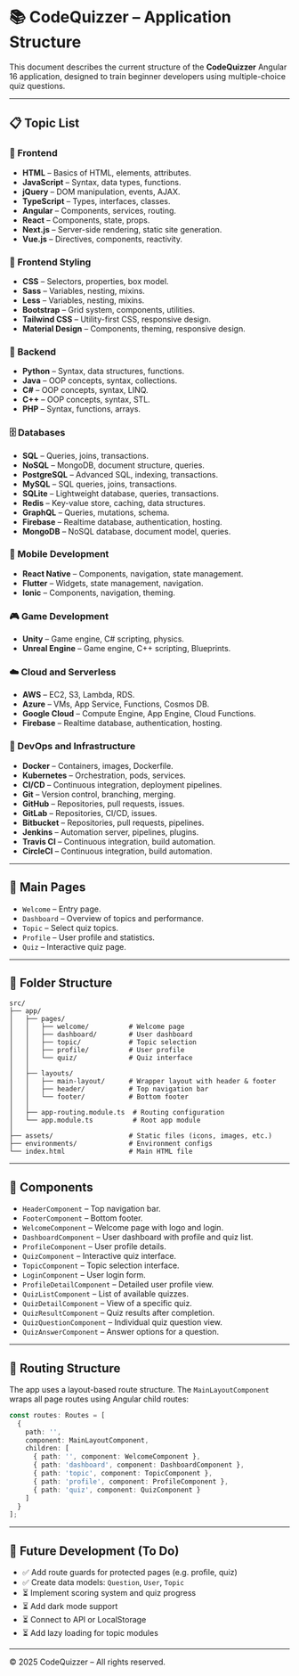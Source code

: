 # 📚 CodeQuizzer – Application Structure

This document describes the current structure of the **CodeQuizzer** Angular 16 application, designed to train beginner developers using multiple-choice quiz questions.

---

## 📋 Topic List

### 🔷 Frontend
- **HTML** – Basics of HTML, elements, attributes.
- **JavaScript** – Syntax, data types, functions.
- **jQuery** – DOM manipulation, events, AJAX.
- **TypeScript** – Types, interfaces, classes.
- **Angular** – Components, services, routing.
- **React** – Components, state, props.
- **Next.js** – Server-side rendering, static site generation.
- **Vue.js** – Directives, components, reactivity.

### 🎨 Frontend Styling
- **CSS** – Selectors, properties, box model.
- **Sass** – Variables, nesting, mixins.
- **Less** – Variables, nesting, mixins.
- **Bootstrap** – Grid system, components, utilities.
- **Tailwind CSS** – Utility-first CSS, responsive design.
- **Material Design** – Components, theming, responsive design.

### 🔧 Backend
- **Python** – Syntax, data structures, functions.
- **Java** – OOP concepts, syntax, collections.
- **C#** – OOP concepts, syntax, LINQ.
- **C++** – OOP concepts, syntax, STL.
- **PHP** – Syntax, functions, arrays.

### 🗄️ Databases
- **SQL** – Queries, joins, transactions.
- **NoSQL** – MongoDB, document structure, queries.
- **PostgreSQL** – Advanced SQL, indexing, transactions.
- **MySQL** – SQL queries, joins, transactions.
- **SQLite** – Lightweight database, queries, transactions.
- **Redis** – Key-value store, caching, data structures.
- **GraphQL** – Queries, mutations, schema.
- **Firebase** – Realtime database, authentication, hosting.
- **MongoDB** – NoSQL database, document model, queries.

### 📱 Mobile Development
- **React Native** – Components, navigation, state management.
- **Flutter** – Widgets, state management, navigation.
- **Ionic** – Components, navigation, theming.

### 🎮 Game Development
- **Unity** – Game engine, C# scripting, physics.
- **Unreal Engine** – Game engine, C++ scripting, Blueprints.

### ☁️ Cloud and Serverless
- **AWS** – EC2, S3, Lambda, RDS.
- **Azure** – VMs, App Service, Functions, Cosmos DB.
- **Google Cloud** – Compute Engine, App Engine, Cloud Functions.
- **Firebase** – Realtime database, authentication, hosting.

### 🔄 DevOps and Infrastructure
- **Docker** – Containers, images, Dockerfile.  
- **Kubernetes** – Orchestration, pods, services.
- **CI/CD** – Continuous integration, deployment pipelines.
- **Git** – Version control, branching, merging.
- **GitHub** – Repositories, pull requests, issues.
- **GitLab** – Repositories, CI/CD, issues.
- **Bitbucket** – Repositories, pull requests, pipelines.
- **Jenkins** – Automation server, pipelines, plugins.
- **Travis CI** – Continuous integration, build automation.
- **CircleCI** – Continuous integration, build automation.

---

## 📄 Main Pages

- `Welcome` – Entry page.
- `Dashboard` – Overview of topics and performance.
- `Topic` – Select quiz topics.
- `Profile` – User profile and statistics.
- `Quiz` – Interactive quiz page.

---

## 📁 Folder Structure

```text
src/
├── app/
│   ├── pages/
│   │   ├── welcome/          # Welcome page
│   │   ├── dashboard/        # User dashboard
│   │   ├── topic/            # Topic selection
│   │   ├── profile/          # User profile
│   │   └── quiz/             # Quiz interface
│   │
│   ├── layouts/
│   │   ├── main-layout/      # Wrapper layout with header & footer
│   │   ├── header/           # Top navigation bar
│   │   └── footer/           # Bottom footer
│   │
│   ├── app-routing.module.ts  # Routing configuration
│   └── app.module.ts          # Root app module
│
├── assets/                   # Static files (icons, images, etc.)
├── environments/             # Environment configs
└── index.html                # Main HTML file
```

---

## 🧩 Components

- `HeaderComponent` – Top navigation bar.
- `FooterComponent` – Bottom footer.
- `WelcomeComponent` – Welcome page with logo and login.
- `DashboardComponent` – User dashboard with profile and quiz list.
- `ProfileComponent` – User profile details.
- `QuizComponent` – Interactive quiz interface.
- `TopicComponent` – Topic selection interface.
- `LoginComponent` – User login form.
- `ProfileDetailComponent` – Detailed user profile view.
- `QuizListComponent` – List of available quizzes.
- `QuizDetailComponent` – View of a specific quiz.
- `QuizResultComponent` – Quiz results after completion.
- `QuizQuestionComponent` – Individual quiz question view.
- `QuizAnswerComponent` – Answer options for a question.

---

## 🔁 Routing Structure

The app uses a layout-based route structure. The `MainLayoutComponent` wraps all page routes using Angular child routes:

```ts
const routes: Routes = [
  {
    path: '',
    component: MainLayoutComponent,
    children: [
      { path: '', component: WelcomeComponent },
      { path: 'dashboard', component: DashboardComponent },
      { path: 'topic', component: TopicComponent },
      { path: 'profile', component: ProfileComponent },
      { path: 'quiz', component: QuizComponent }
    ]
  }
];
```

---

## 🧠 Future Development (To Do)

- ✅ Add route guards for protected pages (e.g. profile, quiz)
- ✅ Create data models: `Question`, `User`, `Topic`
- ⏳ Implement scoring system and quiz progress
- ⏳ Add dark mode support
- ⏳ Connect to API or LocalStorage
- ⏳ Add lazy loading for topic modules

---

© 2025 CodeQuizzer – All rights reserved.